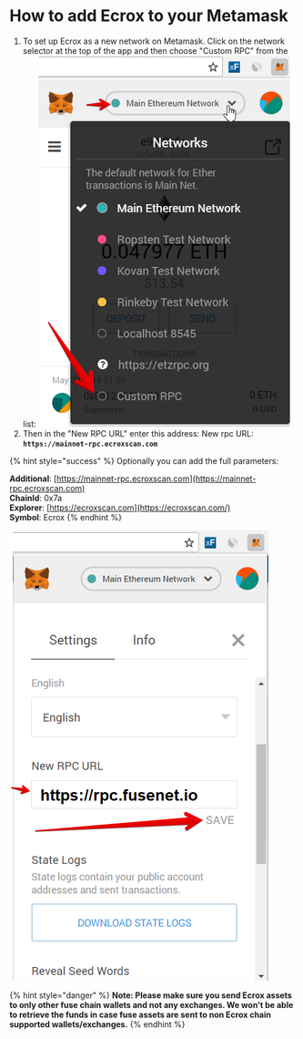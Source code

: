 # How to add Ecrox to your Metamask

1. To set up Ecrox as a new network on Metamask. Click on the network selector at the top of the app and then choose "Custom RPC" from the list:   ![](../../.gitbook/assets/etz1%20%281%29.png)  
2. Then in the "New RPC URL" enter this address: New rpc URL: **`https://mainnet-rpc.ecroxscan.com`**

{% hint style="success" %}
Optionally you can add the full parameters:

**Additional**: [https://mainnet-rpc.ecroxscan.com](https://mainnet-rpc.ecroxscan.com)  
**ChainId**: 0x7a  
**Explorer**: [https://ecroxscan.com](https://ecroxscan.com/)  
**Symbol**: Ecrox
{% endhint %}

![](../../.gitbook/assets/ez2.png)  


{% hint style="danger" %}
**Note: Please make sure you send Ecrox assets to only other fuse chain wallets and not any exchanges. We won't be able to retrieve the funds in case fuse assets are sent to non Ecrox chain supported wallets/exchanges.**
{% endhint %}

  


